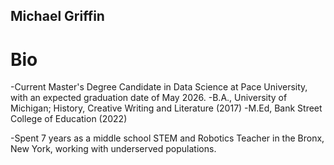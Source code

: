 ## Michael Griffin

# Bio
-Current Master's Degree Candidate in Data Science at Pace University, with an expected graduation date of May 2026. 
-B.A., University of Michigan; History, Creative Writing and Literature (2017)
-M.Ed, Bank Street College of Education (2022)

-Spent 7 years as a middle school STEM and Robotics Teacher in the Bronx, New York, working with underserved populations. 


<!---
maddog19527/maddog19527 is a ✨ special ✨ repository because its `README.md` (this file) appears on your GitHub profile.
You can click the Preview link to take a look at your changes.
--->
